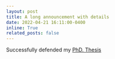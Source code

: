 ```yaml
---
layout: post
title: A long announcement with details
date: 2022-04-21 16:11:00-0400
inline: True
related_posts: false
---
```


Successfully defended my <a href="https://www.cl.uni-heidelberg.de/nlpgroup/news/2022-04-20_PhD_defense">PhD. Thesis</a>
